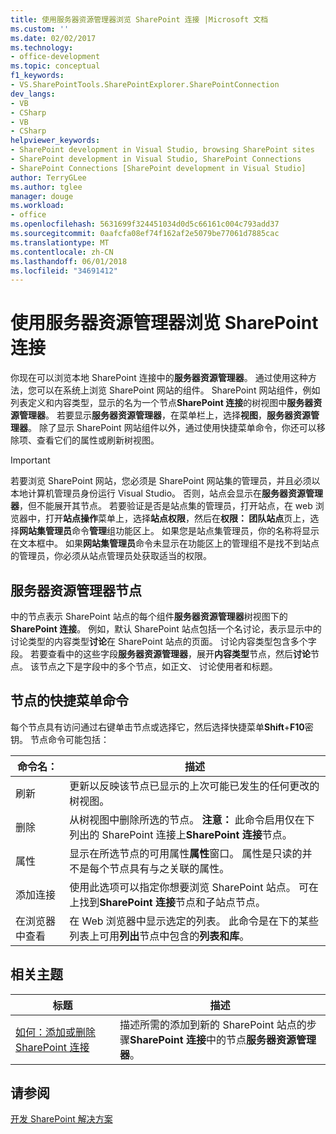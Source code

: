 ```yaml
---
title: 使用服务器资源管理器浏览 SharePoint 连接 |Microsoft 文档
ms.custom: ''
ms.date: 02/02/2017
ms.technology:
- office-development
ms.topic: conceptual
f1_keywords:
- VS.SharePointTools.SharePointExplorer.SharePointConnection
dev_langs:
- VB
- CSharp
- VB
- CSharp
helpviewer_keywords:
- SharePoint development in Visual Studio, browsing SharePoint sites
- SharePoint development in Visual Studio, SharePoint Connections
- SharePoint Connections [SharePoint development in Visual Studio]
author: TerryGLee
ms.author: tglee
manager: douge
ms.workload:
- office
ms.openlocfilehash: 5631699f324451034d0d5c66161c004c793add37
ms.sourcegitcommit: 0aafcfa08ef74f162af2e5079be77061d7885cac
ms.translationtype: MT
ms.contentlocale: zh-CN
ms.lasthandoff: 06/01/2018
ms.locfileid: "34691412"
---
```

# <a name="browsing-sharepoint-connections-that-use-server-explorer"></a>使用服务器资源管理器浏览 SharePoint 连接
  你现在可以浏览本地 SharePoint 连接中的**服务器资源管理器**。 通过使用这种方法，您可以在系统上浏览 SharePoint 网站的组件。 SharePoint 网站组件，例如列表定义和内容类型，显示的名为一个节点**SharePoint 连接**的树视图中**服务器资源管理器**。 若要显示**服务器资源管理器**，在菜单栏上，选择**视图**，**服务器资源管理器**。 除了显示 SharePoint 网站组件以外，通过使用快捷菜单命令，你还可以移除项、查看它们的属性或刷新树视图。  
  
> [!IMPORTANT]  
>  若要浏览 SharePoint 网站，您必须是 SharePoint 网站集的管理员，并且必须以本地计算机管理员身份运行 Visual Studio。 否则，站点会显示在**服务器资源管理器**，但不能展开其节点。 若要验证是否是站点集的管理员，打开站点，在 web 浏览器中，打开**站点操作**菜单上，选择**站点权限**，然后在**权限： 团队站点**页上，选择**网站集管理员**命令**管理**组功能区上。 如果您是站点集管理员，你的名称将显示在文本框中。 如果**网站集管理员**命令未显示在功能区上的管理组不是找不到站点的管理员，你必须从站点管理员处获取适当的权限。  
  
## <a name="server-explorer-nodes"></a>服务器资源管理器节点
 中的节点表示 SharePoint 站点的每个组件**服务器资源管理器**树视图下的**SharePoint 连接**。 例如，默认 SharePoint 站点包括一个名讨论，表示显示中的讨论类型的内容类型**讨论**在 SharePoint 站点的页面。 讨论内容类型包含多个字段。 若要查看中的这些字段**服务器资源管理器**，展开**内容类型**节点，然后**讨论**节点。 该节点之下是字段中的多个节点，如正文、 讨论使用者和标题。  
  
## <a name="node-shortcut-menu-commands"></a>节点的快捷菜单命令
 每个节点具有访问通过右键单击节点或选择它，然后选择快捷菜单**Shift**+**F10**密钥。 节点命令可能包括：  
  
|命令名：|描述|  
|------------------|-----------------|  
|刷新|更新以反映该节点已显示的上次可能已发生的任何更改的树视图。|  
|删除|从树视图中删除所选的节点。 **注意：** 此命令启用仅在下列出的 SharePoint 连接上**SharePoint 连接**节点。|  
|属性|显示在所选节点的可用属性**属性**窗口。 属性是只读的并不是每个节点具有与之关联的属性。|  
|添加连接|使用此选项可以指定你想要浏览 SharePoint 站点。 可在上找到**SharePoint 连接**节点和子站点节点。|  
|在浏览器中查看|在 Web 浏览器中显示选定的列表。 此命令是在下的某些列表上可用**列出**节点中包含的**列表和库**。|  
  
## <a name="related-topics"></a>相关主题
  
|标题|描述|  
|-----------|-----------------|  
|[如何：添加或删除 SharePoint 连接](../sharepoint/how-to-add-or-remove-sharepoint-connections.md)|描述所需的添加到新的 SharePoint 站点的步骤**SharePoint 连接**中的节点**服务器资源管理器**。|  
  
## <a name="see-also"></a>请参阅
 [开发 SharePoint 解决方案](../sharepoint/developing-sharepoint-solutions.md)  
  
 